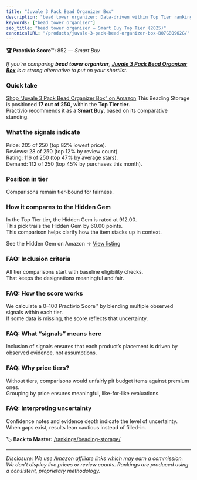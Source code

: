 ```yaml
---
title: "Juvale 3 Pack Bead Organizer Box"
description: "bead tower organizer: Data-driven within Top Tier ranking using the Practivio Score™. Positioned by quality, value, demand, findability, momentum."
keywords: ["bead tower organizer"]
seo_title: "bead tower organizer — Smart Buy Top Tier (2025)"
canonicalURL: "/products/juvale-3-pack-bead-organizer-box-B07GBQ962G/"
---
```


**🏆 Practivio Score™:** 852 — _Smart Buy_


*If you're comparing **bead tower organizer**, **[Juvale 3 Pack Bead Organizer Box](https://www.amazon.com/dp/B07GBQ962G?tag=practivio-20)** is a strong alternative to put on your shortlist.*
### Quick take
[Shop “Juvale 3 Pack Bead Organizer Box” on Amazon](https://www.amazon.com/dp/B07GBQ962G?tag=practivio-20)
This Beading Storage is positioned **17 out of 250**, within the **Top Tier tier**.  
Practivio recommends it as a **Smart Buy**, based on its comparative standing.

### What the signals indicate
Price: 205 of 250 (top 82% lowest price).  
Reviews: 28 of 250 (top 12% by review count).  
Rating: 116 of 250 (top 47% by average stars).  
Demand: 112 of 250 (top 45% by purchases this month).

### Position in tier
Comparisons remain tier-bound for fairness.

### How it compares to the Hidden Gem
In the Top Tier tier, the Hidden Gem is rated at 912.00.  
This pick trails the Hidden Gem by 60.00 points.  
This comparison helps clarify how the item stacks up in context.  

See the Hidden Gem on Amazon → [View listing](https://www.amazon.com/dp/B003P2UOCO?tag=practivio-20)

### FAQ: Inclusion criteria
All tier comparisons start with baseline eligibility checks.  
That keeps the designations meaningful and fair.

### FAQ: How the score works
We calculate a 0–100 Practivio Score™ by blending multiple observed signals within each tier.  
If some data is missing, the score reflects that uncertainty.

### FAQ: What “signals” means here
Inclusion of signals ensures that each product’s placement is driven by observed evidence, not assumptions.

### FAQ: Why price tiers?
Without tiers, comparisons would unfairly pit budget items against premium ones.  
Grouping by price ensures meaningful, like-for-like evaluations.

### FAQ: Interpreting uncertainty
Confidence notes and evidence depth indicate the level of uncertainty.  
When gaps exist, results lean cautious instead of filled-in.


🏷️ **Back to Master:** [/rankings/beading-storage/](/rankings/beading-storage/)

---
_Disclosure: We use Amazon affiliate links which may earn a commission. We don’t display live prices or review counts. Rankings are produced using a consistent, proprietary methodology._
